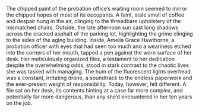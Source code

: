 The chipped paint of the probation office’s waiting room seemed to mirror the chipped hopes of most of its occupants.  A faint, stale smell of coffee and despair hung in the air, clinging to the threadbare upholstery of the mismatched chairs.  Outside, the late afternoon sun cast long shadows across the cracked asphalt of the parking lot, highlighting the grime clinging to the sides of the aging building.  Inside, Amelia Grace Hawthorne, a probation officer with eyes that had seen too much and a weariness etched into the corners of her mouth, tapped a pen against the worn surface of her desk.  Her meticulously organized files, a testament to her dedication despite the overwhelming odds, stood in stark contrast to the chaotic lives she was tasked with managing.  The hum of the fluorescent lights overhead was a constant, irritating drone, a soundtrack to the endless paperwork and the ever-present weight of responsibility.  Today, however, felt different.  A file sat on her desk, its contents hinting at a case far more complex, and potentially far more dangerous, than any she’d encountered in her ten years on the job.

